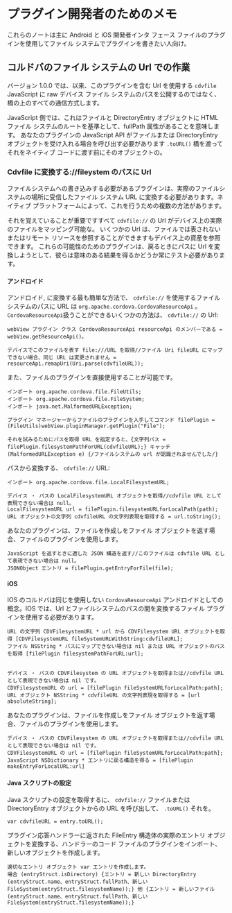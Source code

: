 <!---
    Licensed to the Apache Software Foundation (ASF) under one
    or more contributor license agreements.  See the NOTICE file
    distributed with this work for additional information
    regarding copyright ownership.  The ASF licenses this file
    to you under the Apache License, Version 2.0 (the
    "License"); you may not use this file except in compliance
    with the License.  You may obtain a copy of the License at

      http://www.apache.org/licenses/LICENSE-2.0

    Unless required by applicable law or agreed to in writing,
    software distributed under the License is distributed on an
    "AS IS" BASIS, WITHOUT WARRANTIES OR CONDITIONS OF ANY
    KIND, either express or implied.  See the License for the
    specific language governing permissions and limitations
    under the License.
-->

# プラグイン開発者のためのメモ

これらのノートは主に Android と iOS 開発者インタ フェース ファイルのプラグインを使用してファイル システムでプラグインを書きたい人向け。

## コルドバのファイル システムの Url での作業

バージョン 1.0.0 では、以来、このプラグインを含む Url を使用する `cdvfile` JavaScript に raw デバイス ファイル システムのパスを公開するのではなく、橋の上のすべての通信方式します。

JavaScript 側では、これはファイルと DirectoryEntry オブジェクトに HTML ファイル システムのルートを基準として、fullPath 属性があることを意味します。 あなたのプラグインの JavaScript API がファイルまたは DirectoryEntry オブジェクトを受け入れる場合を呼び出す必要があります `.toURL()` 橋を渡ってそれをネイティブ コードに渡す前にそのオブジェクトの。

### Cdvfile に変換する://fileystem のパスに Url

ファイルシステムへの書き込みする必要があるプラグインは、実際のファイルシステムの場所に受信したファイル システム URL に変換する必要があります。ネイティブ プラットフォームによって、これを行うための複数の方法があります。

それを覚えていることが重要ですすべて `cdvfile://` の Url がデバイス上の実際のファイルをマッピング可能な。 いくつかの Url は、ファイルでは表されないまたはリモート リソースを参照することができますもデバイス上の資産を参照できます。 これらの可能性のためのプラグインは、戻るときにパスに Url を変換しようとして、彼らは意味のある結果を得るかどうか常にテスト必要があります。

#### アンドロイド

アンドロイド, に変換する最も簡単な方法で、 `cdvfile://` を使用するファイルシステムのパスに URL は `org.apache.cordova.CordovaResourceApi` 。 `CordovaResourceApi`扱うことができるいくつかの方法は、 `cdvfile://` の Url:

    webView プラグイン クラス CordovaResourceApi resourceApi のメンバーである = webView.getResourceApi()。
    
    デバイスでこのファイルを表す file:///URL を取得//ファイル Uri fileURL にマップできない場合、同じ URL は変更されません = resourceApi.remapUri(Uri.parse(cdvfileURL));
    

また、ファイルのプラグインを直接使用することが可能です。

    インポート org.apache.cordova.file.FileUtils;
    インポート org.apache.cordova.file.FileSystem;
    インポート java.net.MalformedURLException;
    
    プラグイン マネージャーからファイルのプラグインを入手してコマンド filePlugin = (FileUtils)webView.pluginManager.getPlugin("File");
    
    それを試みるためにパスを取得 URL を指定すると、{文字列パス = filePlugin.filesystemPathForURL(cdvfileURL);} キャッチ (MalformedURLException e) {/ファイルシステムの url が認識されませんでした/}
    

パスから変換する、 `cdvfile://` URL:

    インポート org.apache.cordova.file.LocalFilesystemURL;
    
    デバイス ・ パスの LocalFilesystemURL オブジェクトを取得//cdvfile URL として表現できない場合は null。
    LocalFilesystemURL url = filePlugin.filesystemURLforLocalPath(path);
    URL オブジェクトの文字列 cdvfileURL の文字列表現を取得する = url.toString();
    

あなたのプラグインは、ファイルを作成しをファイル オブジェクトを返す場合、ファイルのプラグインを使用します。

    JavaScript を返すときに適した JSON 構造を返す//このファイルは cdvfile URL として表現できない場合は null。
    JSONObject エントリ = filePlugin.getEntryForFile(file);
    

#### iOS

IOS のコルドバは同じを使用しない `CordovaResourceApi` アンドロイドとしての概念。IOS では、Url とファイルシステムのパスの間を変換するファイル プラグインを使用する必要があります。

    URL の文字列 CDVFilesystemURL * url から CDVFilesystem URL オブジェクトを取得 [CDVFilesystemURL fileSystemURLWithString:cdvfileURL];
    ファイル NSString * パスにマップできない場合は nil または URL オブジェクトのパスを取得 [filePlugin filesystemPathForURL:url];
    
    
    デバイス ・ パスの CDVFilesystem の URL オブジェクトを取得または//cdvfile URL として表現できない場合は nil です。
    CDVFilesystemURL の url = [filePlugin fileSystemURLforLocalPath:path];
    URL オブジェクト NSString * cdvfileURL の文字列表現を取得する = [url absoluteString];
    

あなたのプラグインは、ファイルを作成しをファイル オブジェクトを返す場合、ファイルのプラグインを使用します。

    デバイス ・ パスの CDVFilesystem の URL オブジェクトを取得または//cdvfile URL として表現できない場合は nil です。
    CDVFilesystemURL の url = [filePlugin fileSystemURLforLocalPath:path];
    JavaScript NSDictionary * エントリに戻る構造を得る = [filePlugin makeEntryForLocalURL:url]
    

#### Java スクリプトの設定

Java スクリプトの設定を取得するに、 `cdvfile://` ファイルまたは DirectoryEntry オブジェクトからの URL を呼び出して、 `.toURL()` それを。

    var cdvfileURL = entry.toURL();
    

プラグイン応答ハンドラーに返された FileEntry 構造体の実際のエントリ オブジェクトを変換する、ハンドラーのコード ファイルのプラグインをインポート、新しいオブジェクトを作成します。

    適切なエントリ オブジェクト var エントリを作成します。
    場合 (entryStruct.isDirectory) {エントリ = 新しい DirectoryEntry (entryStruct.name、entryStruct.fullPath、新しい FileSystem(entryStruct.filesystemName));} 他 {エントリ = 新しいファイル (entryStruct.name、entryStruct.fullPath、新しい FileSystem(entryStruct.filesystemName));}